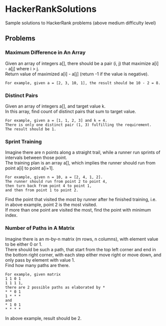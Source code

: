 # HackerRankSolutions
Sample solutions to HackerRank problems (above medium difficulty level)

## Problems
### Maximum Difference in An Array
Given an array of integers a[], there should be a pair (i, j) that maximize a[i] - a[j] where i > j.<br />
Return value of maximized a[i] - a[j] (return -1 if the value is negative).
```
For example, given a = [2, 3, 10, 1], the result should be 10 - 2 = 8.
```

### Distinct Pairs
Given an array of integers a[], and target value k.<br />
In this array, find count of distinct pairs that sum to target value.
```
For example, given a = [1, 1, 2, 3] and k = 4.
There is only one distinct pair (1, 3) fulfilling the requirement.
The result should be 1.
```

### Sprint Training
Imagine there are n points along a straight trail, while a runner run sprints of intervals between those point.<br />
The training plan is an array a[], which implies the runner should run from point a[i] to point a[i+1].
```
For example, given n = 10, a = [2, 4, 1, 2].
The runner should run from point 2 to point 4,
then turn back from point 4 to point 1,
and then from point 1 to point 2.
```
Find the point that visited the most by runner after he finished training, i.e. in above example, point 2 is the most visited.<br />
If more than one point are visited the most, find the point with minimum index.

### Number of Paths in A Matrix
Imagine there is an m-by-n matrix (m rows, n columns), with element value to be either 0 or 1.<br />
There should be such a path, that start from the top left corner and end in the bottom right corner, with each step either move right or move down, and only pass by element with value 1.<br />
Find how many paths are there.
```
For example, given matrix
1 1 0 1
1 1 1 1,
there are 2 possible paths as elaborated by *
* * 0 1
1 * * *
and
* 1 0 1
* * * *
```
In above example, result should be 2.
